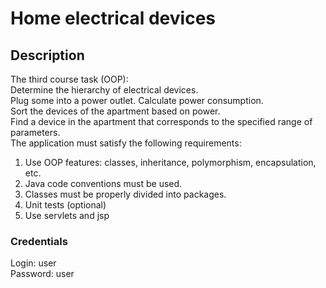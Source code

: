# Home electrical devices  
## Description  
The third course task (OOP):  
Determine the hierarchy of electrical devices.  
Plug some into a power outlet. Calculate power consumption.  
Sort the devices of the apartment based on power.  
Find a device in the apartment that corresponds to the specified range of parameters.  
The application must satisfy the following requirements:  
1. Use OOP features: classes, inheritance, polymorphism, encapsulation, etc.  
2. Java code conventions must be used.  
3. Classes must be properly divided into packages.  
4. Unit tests (optional)  
5. Use servlets and jsp  
### Credentials  
Login: user  
Password: user  

